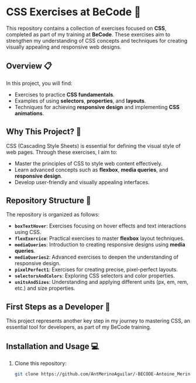 # CSS Exercises at BeCode 🎨

This repository contains a collection of exercises focused on **CSS**, completed as part of my training at **BeCode**. These exercises aim to strengthen my understanding of CSS concepts and techniques for creating visually appealing and responsive web designs.

## Overview 📋

In this project, you will find:
- Exercises to practice **CSS fundamentals**.
- Examples of using **selectors**, **properties**, and **layouts**.
- Techniques for achieving **responsive design** and implementing **CSS animations**.

## Why This Project? 🤔

CSS (Cascading Style Sheets) is essential for defining the visual style of web pages. Through these exercises, I aim to:
- Master the principles of CSS to style web content effectively.
- Learn advanced concepts such as **flexbox**, **media queries**, and **responsive design**.
- Develop user-friendly and visually appealing interfaces.

## Repository Structure 📂

The repository is organized as follows:

- **`boxTextHover`**: Exercises focusing on hover effects and text interactions using CSS.
- **`flexExercice`**: Practical exercises to master **flexbox** layout techniques.
- **`mediaQueries`**: Introduction to creating responsive designs using **media queries**.
- **`mediaQueries2`**: Advanced exercises to deepen the understanding of responsive design.
- **`pixelPerfect1`**: Exercises for creating precise, pixel-perfect layouts.
- **`selectorsAndColors`**: Exploring CSS selectors and color properties.
- **`unitsAndSizes`**: Understanding and applying different units (px, em, rem, etc.) and size properties.

## First Steps as a Developer 🚀

This project represents another key step in my journey to mastering CSS, an essential tool for developers, as part of my BeCode training.

## Installation and Usage 💻

1. Clone this repository:
   ```bash
   git clone https://github.com/AntMerinoAguilar/-BECODE-Antoine_Merino-CssExercises.git
